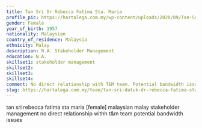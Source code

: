```yaml
---
title: Tan Sri Dr Rebecca Fatima Sta. Maria
profile_pic: https://hartalega.com.my/wp-content/uploads/2020/09/Tan-Sri-Datuk-Dr-RebeccaFatima-Sta.-Maria.png
gender: Female
year_of_birth: 1957
nationality: Malaysian
country_of_residence: Malaysia
ethnicity: Malay
description: N.A. Stakeholder Management
education: N.A.
skillset1: stakeholder management
skillset2: 
skillset3: 
skillset4:
comment: No direct relationship with T&M team. Potential bandwidth issues (7 board memberships, 4 PLCs).
slug: https://hartalega.com.my/team/tan-sri-datuk-dr-rebecca-fatima-sta-maria/
---
```


tan sri rebecca fatima sta maria [female] malaysian malay stakeholder management no direct relationship withh t&m team potential bandwidth issues